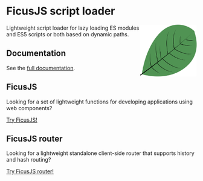 # FicusJS script loader

<img src="img/ficusjs.svg" alt="FicusJS" width="150" align="right">

Lightweight script loader for lazy loading ES modules and ES5 scripts or both based on dynamic paths.

## Documentation

See the [full documentation](https://script.ficusjs.org).

## FicusJS

Looking for a set of lightweight functions for developing applications using web components?

[Try FicusJS!](https://docs.ficusjs.org)

## FicusJS router

Looking for a lightweight standalone client-side router that supports history and hash routing?

[Try FicusJS router!](https://router.ficusjs.org)

